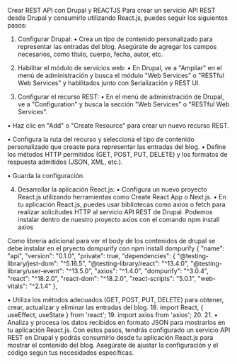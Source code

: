 Crear REST API con Drupal y REACTJS
Para crear un servicio API REST desde Drupal y consumirlo utilizando React.js, puedes seguir los siguientes pasos:
1.	Configurar Drupal:
•	Crea un tipo de contenido personalizado para representar las entradas del blog. Asegúrate de agregar los campos necesarios, como título, cuerpo, fecha, autor, etc.
2.	Habilitar el módulo de servicios web:
•	En Drupal, ve a "Ampliar" en el menú de administración y busca el módulo "Web Services" o "RESTful Web Services" y habilitados junto con Serialización y REST UI.
 
3.	Configurar el recurso REST:
•	En el menú de administración de Drupal, ve a "Configuration" y busca la sección "Web Services" o "RESTful Web Services".
 

•	Haz clic en "Add" o "Create Resource" para crear un nuevo recurso REST.
 
•	Configura la ruta del recurso y selecciona el tipo de contenido personalizado que creaste para representar las entradas del blog.
•	Define los métodos HTTP permitidos (GET, POST, PUT, DELETE) y los formatos de respuesta admitidos (JSON, XML, etc.).
 
•	Guarda la configuración.




4.	Desarrollar la aplicación React.js:
•	Configura un nuevo proyecto React.js utilizando herramientas como Create React App o Next.js.
•	En tu aplicación React.js, puedes usar bibliotecas como axios o fetch para realizar solicitudes HTTP al servicio API REST de Drupal.
Podemos instalar dentro de nuestro proyecto axios con el comando npm install axios

Como libreria adicional para ver el body de los contenidos de drupal se debe instalar en el pryecto dompurify con
npm install dompurify
{
  "name": "api",
  "version": "0.1.0",
  "private": true,
  "dependencies": {
    "@testing-library/jest-dom": "^5.16.5",
    "@testing-library/react": "^13.4.0",
    "@testing-library/user-event": "^13.5.0",
    "axios": "^1.4.0",
    "dompurify": "^3.0.4",
    "react": "^18.2.0",
    "react-dom": "^18.2.0",
    "react-scripts": "5.0.1",
    "web-vitals": "^2.1.4"
  },

•	Utiliza los métodos adecuados (GET, POST, PUT, DELETE) para obtener, crear, actualizar y eliminar las entradas del blog.
18.	import React, { useEffect, useState } from 'react';
19.	import axios from 'axios';
20.	
21.	
•	Analiza y procesa los datos recibidos en formato JSON para mostrarlos en tu aplicación React.js.
Con estos pasos, tendrás configurado un servicio API REST en Drupal y podrás consumirlo desde tu aplicación React.js para mostrar el contenido del blog. Asegúrate de ajustar la configuración y el código según tus necesidades específicas.



